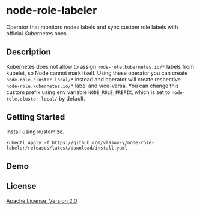 # node-role-labeler

Operator that monitors nodes labels and sync custom role labels with official Kubernetes ones.

## Description

Kubernetes does not allow to assign `node-role.kubernetes.io/*` labels from kubelet, so Node cannot mark itself. Using these operator you can create `node-role.cluster.local/*` instead and operator will create respective `node-role.kubernetes.io/*` label and vice-versa. You can change this custom prefix using env variable `NODE_ROLE_PREFIX`, which is set to `node-role.cluster.local/` by default.

## Getting Started

Install using kustomize.

```shell
kubectl apply -f https://github.com/vlasov-y/node-role-labeler/releases/latest/download/install.yaml
```

## Demo

## License

[Apache License, Version 2.0](LICENSE)
